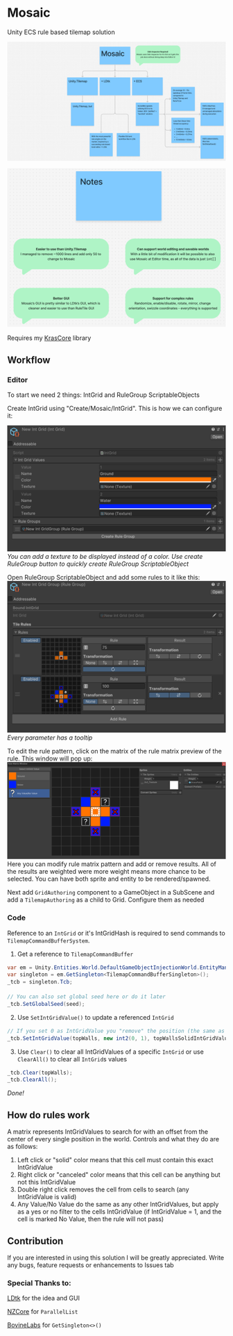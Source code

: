 # Mosaic
Unity ECS rule based tilemap solution

![Mosaic](Documentation~/Images/Mosaic.png)

![Notes](Documentation~/Images/Notes.png)

Requires my [KrasCore](https://github.com/Fire-Aalt/KrasCore) library

## Workflow
### Editor
To start we need 2 things: IntGrid and RuleGroup ScriptableObjects

Create IntGrid using "Create/Mosaic/IntGrid". This is how we can configure it:

![IntGrid](Documentation~/Images/IntGrid.png)
*You can add a texture to be displayed instead of a color. Use create RuleGroup button to quickly create RuleGroup ScriptableObject*

Open RuleGroup ScriptableObject and add some rules to it like this:
![RuleGroup](Documentation~/Images/RuleGroup.png)
*Every parameter has a tooltip*

To edit the rule pattern, click on the matrix of the rule matrix preview of the rule. This window will pop up:
![Rule1](Documentation~/Images/Rule1.png)
Here you can modify rule matrix pattern and add or remove results. All of the results are weighted were more weight means more chance to be selected. You can have both sprite and entity to be rendered/spawned.

Next add `GridAuthoring` component to a GameObject in a SubScene and add a `TilemapAuthoring` as a child to Grid. Configure them as needed

### Code
Reference to an `IntGrid` or it's IntGridHash is required to send commands to `TilemapCommandBufferSystem`. 

1. Get a reference to `TilemapCommandBuffer`
```csharp
var em = Unity.Entities.World.DefaultGameObjectInjectionWorld.EntityManager;
var singleton = em.GetSingleton<TilemapCommandBufferSingleton>();
_tcb = singleton.Tcb;

// You can also set global seed here or do it later
_tcb.SetGlobalSeed(seed);
```

2. Use `SetIntGridValue()` to update a referenced `IntGrid`
```csharp
// If you set 0 as IntGridValue you "remove" the position (the same as setting null value using SetTile in Unity.Tilemap)
_tcb.SetIntGridValue(topWalls, new int2(0, 1), topWallsSolidIntGridValue);
```

3. Use `Clear()` to clear all IntGridValues of a specific `IntGrid` or use `ClearAll()` to clear all `IntGrid`s values
```csharp
_tcb.Clear(topWalls);
_tcb.ClearAll();
```

*Done!*

## How do rules work
A matrix represents IntGridValues to search for with an offset from the center of every single position in the world. 
Controls and what they do are as follows:
1. Left click or "solid" color means that this cell must contain this exact IntGridValue
2. Right click or "canceled" color means that this cell can be anything but not this IntGridValue
3. Double right click removes the cell from cells to search (any IntGridValue is valid)
4. Any Value/No Value do the same as any other IntGridValues, but apply as a yes or no filter to the cells IntGridValue (if IntGridValue = 1, and the cell is marked No Value, then the rule will not pass)

## Contribution
If you are interested in using this solution I will be greatly appreciated. Write any bugs, feature requests or enhancements to Issues tab

### Special Thanks to:

[LDtk](https://ldtk.io/) for the idea and GUI

[NZCore](https://github.com/enzi/NZCore) for `ParallelList`

[BovineLabs](https://gitlab.com/tertle/com.bovinelabs.core/-/tree/master) for `GetSingleton<>()`
